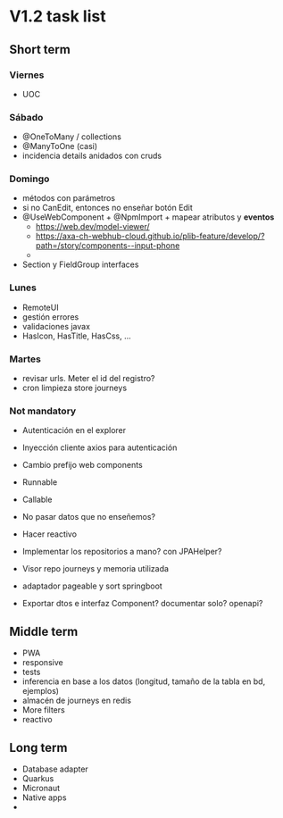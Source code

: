 # V1.2 task list

## Short term

### Viernes
- UOC
### Sábado
- @OneToMany / collections
- @ManyToOne (casi)
- incidencia details anidados con cruds
### Domingo
- métodos con parámetros
- si no CanEdit, entonces no enseñar botón Edit
- @UseWebComponent + @NpmImport + mapear atributos y **eventos**
  - https://web.dev/model-viewer/
  - https://axa-ch-webhub-cloud.github.io/plib-feature/develop/?path=/story/components--input-phone
  - 
- Section y FieldGroup interfaces
### Lunes
- RemoteUI
- gestión errores
- validaciones javax
- HasIcon, HasTitle, HasCss, ...
### Martes
- revisar urls. Meter el id del registro?
- cron limpieza store journeys

### Not mandatory
- Autenticación en el explorer
- Inyección cliente axios para autenticación
- Cambio prefijo web components
- Runnable
- Callable
- No pasar datos que no enseñemos?
- Hacer reactivo

- Implementar los repositorios a mano? con JPAHelper?
- Visor repo journeys y memoria utilizada

- adaptador pageable y sort springboot
- Exportar dtos e interfaz Component? documentar solo? openapi?


## Middle term

- PWA
- responsive
- tests
- inferencia en base a los datos (longitud, tamaño de la tabla en bd, ejemplos)
- almacén de journeys en redis
- More filters
- reactivo

## Long term

- Database adapter
- Quarkus
- Micronaut
- Native apps
- 
